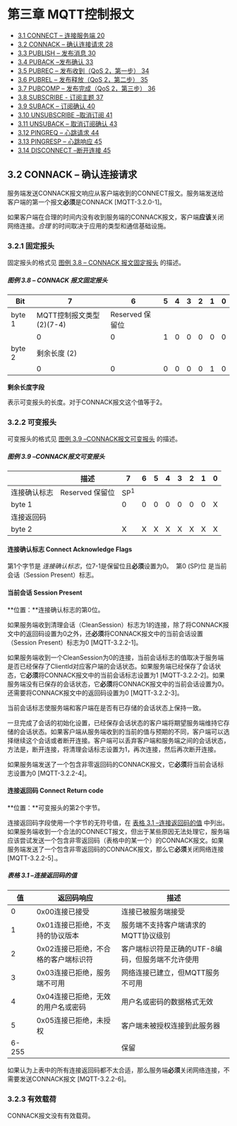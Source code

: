# 第三章 MQTT控制报文

- [3.1 CONNECT – 连接服务端 20](0301-CONNECT.md)
- [3.2 CONNACK – 确认连接请求 28](0302-CONNACK.md)
- [3.3 PUBLISH – 发布消息 30](0303-PUBLISH.md)
- [3.4 PUBACK –发布确认 33](0304-PUBACK.md)
- [3.5 PUBREC – 发布收到（QoS 2，第一步） 34](0305-PUBREC.md)
- [3.6 PUBREL – 发布释放（QoS 2，第二步） 35](0306-PUBREL.md)
- [3.7 PUBCOMP – 发布完成（QoS 2，第三步） 36](0307-PUBCOMP.md)
- [3.8 SUBSCRIBE - 订阅主题 37](0308-SUBSCRIBE.md)
- [3.9 SUBACK – 订阅确认 40](0309-SUBACK.md)
- [3.10 UNSUBSCRIBE –取消订阅 41](0310-UNSUBSCRIBE.md)
- [3.11 UNSUBACK – 取消订阅确认 43](0311-UNSUBACK.md)
- [3.12 PINGREQ – 心跳请求 44](0312-PINGREQ.md)
- [3.13 PINGRESP – 心跳响应 45](0313-PINGRESP.md)
- [3.14 DISCONNECT –断开连接 45](0314-DISCONNECT.md)

## 3.2 CONNACK – 确认连接请求


服务端发送CONNACK报文响应从客户端收到的CONNECT报文。服务端发送给客户端的第一个报文**必须**是CONNACK \[MQTT-3.2.0-1\]。

如果客户端在合理的时间内没有收到服务端的CONNACK报文，客户端**应该**关闭网络连接。*合理* 的时间取决于应用的类型和通信基础设施。

### 3.2.1 固定报头

固定报头的格式见 [图例 3.8 – CONNACK 报文固定报头](#_Figure_3.8_–) 的描述。

##### 图例 3.8 – CONNACK 报文固定报头

| **Bit** | **7**                | **6**           | **5** | **4** | **3** | **2** | **1** | **0** |
|---------|----------------------|-----------------|-------|-------|-------|-------|-------|-------|
| byte 1  | MQTT控制报文类型 (2)(7-4) | Reserved 保留位 |
|         | 0                    | 0               | 1     | 0     | 0     | 0     | 0     | 0     |
| byte 2  | 剩余长度 (2)         |
|         | 0                    | 0               | 0     | 0     | 0     | 0     | 1     | 0     |

**剩余长度字段**

表示可变报头的长度。对于CONNACK报文这个值等于2。

### 3.2.2 可变报头

可变报头的格式见 [图例 3.9 –CONNACK报文可变报头](#_图例_3.9_–CONNACK报文可变报头) 的描述。

##### 图例 3.9 –CONNACK报文可变报头

|              | **描述**        | **7**          | **6** | **5** | **4** | **3** | **2** | **1** | **0** |
|--------------|-----------------|----------------|-------|-------|-------|-------|-------|-------|-------|
| 连接确认标志 | Reserved 保留位 | SP<sup>1</sup> |
| byte 1       |                 | 0              | 0     | 0     | 0     | 0     | 0     | 0     | X     |
| 连接返回码   |
| byte 2       |                 | X              | X     | X     | X     | X     | X     | X     | X     |

#### 连接确认标志 Connect Acknowledge Flags

第1个字节是 *连接确认标志*，位7-1是保留位且**必须**设置为0。 
第0 (SP)位 是当前会话（Session Present）标志。

#### 当前会话 Session Present

**位置：**连接确认标志的第0位。

如果服务端收到清理会话（CleanSession）标志为1的连接，除了将CONNACK报文中的返回码设置为0之外，还**必须**将CONNACK报文中的当前会话设置（Session Present）标志为0 \[MQTT-3.2.2-1\]。

如果服务端收到一个CleanSession为0的连接，当前会话标志的值取决于服务端是否已经保存了ClientId对应客户端的会话状态。如果服务端已经保存了会话状态，它**必须**将CONNACK报文中的当前会话标志设置为1 \[MQTT-3.2.2-2\]。如果服务端没有已保存的会话状态，它**必须**将CONNACK报文中的当前会话设置为0。还需要将CONNACK报文中的返回码设置为0 \[MQTT-3.2.2-3\]。

当前会话标志使服务端和客户端在是否有已存储的会话状态上保持一致。

一旦完成了会话的初始化设置，已经保存会话状态的客户端将期望服务端维持它存储的会话状态。如果客户端从服务端收到的当前的值与预期的不同，客户端可以选择继续这个会话或者断开连接。客户端可以丢弃客户端和服务端之间的会话状态，方法是，断开连接，将清理会话标志设置为1，再次连接，然后再次断开连接。

如果服务端发送了一个包含非零返回码的CONNACK报文，它**必须**将当前会话标志设置为0 \[MQTT-3.2.2-4\]。

#### 连接返回码 Connect Return code

**位置：**可变报头的第2个字节。

连接返回码字段使用一个字节的无符号值，在 [表格 3.1 –连接返回码的值](#_表格_3.1_–连接返回码的值) 中列出。如果服务端收到一个合法的CONNECT报文，但出于某些原因无法处理它，服务端应该尝试发送一个包含非零返回码（表格中的某一个）的CONNACK报文。如果服务端发送了一个包含非零返回码的CONNACK报文，那么它**必须**关闭网络连接 \[MQTT-3.2.2-5\].。

##### 表格 3.1 –连接返回码的值

| **值** | **返回码响应**                       | **描述**                                          |
|--------|--------------------------------------|---------------------------------------------------|
| 0      | 0x00连接已接受                       | 连接已被服务端接受                                |
| 1      | 0x01连接已拒绝，不支持的协议版本     | 服务端不支持客户端请求的MQTT协议级别              |
| 2      | 0x02连接已拒绝，不合格的客户端标识符 | 客户端标识符是正确的UTF-8编码，但服务端不允许使用 |
| 3      | 0x03连接已拒绝，服务端不可用         | 网络连接已建立，但MQTT服务不可用                  |
| 4      | 0x04连接已拒绝，无效的用户名或密码   | 用户名或密码的数据格式无效                        |
| 5      | 0x05连接已拒绝，未授权               | 客户端未被授权连接到此服务器                      |
| 6-255  |                                      | 保留                                              |

如果认为上表中的所有连接返回码都不太合适，那么服务端**必须**关闭网络连接，不需要发送CONNACK报文 \[MQTT-3.2.2-6\]。

### 3.2.3 有效载荷

CONNACK报文没有有效载荷。
